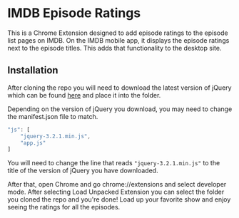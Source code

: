# IMDB Episode Ratings

This is a Chrome Extension designed to add episode ratings to the episode list pages on IMDB. On the IMDB mobile app, it displays the episode ratings next to the episode titles. This adds that functionality to the desktop site. 

## Installation 

After cloning the repo you will need to download the latest version of jQuery which can be found [here](https://code.jquery.com/) and place it into the folder. 

Depending on the version of jQuery you download, you may need to change the manifest.json file to match. 

```javascript
"js": [
    "jquery-3.2.1.min.js",
    "app.js"
]
```

You will need to change the line that reads ```"jquery-3.2.1.min.js"``` to the title of the version of jQuery you have downloaded.  

After that, open Chrome and go chrome://extensions and select developer mode. After selecting Load Unpacked Extension you can select the folder you cloned the repo and you're done! Load up your favorite show and enjoy seeing the ratings for all the episodes. 
